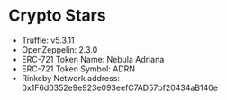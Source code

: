 # Crypto Stars

- Truffle: v5.3.11
- OpenZeppelin: 2.3.0
- ERC-721 Token Name: Nebula Adriana
- ERC-721 Token Symbol: ADRN
- Rinkeby Network address: 0x1F6d0352e9e923e093eefC7AD57bf20434aB140e

